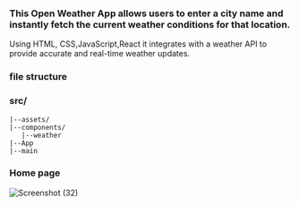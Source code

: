 ### This Open Weather App allows users to enter a city name and instantly fetch the current weather conditions for that location.

Using HTML, CSS,JavaScript,React it integrates with a weather API to provide accurate and real-time weather updates.

###   file structure

### src/
    |--assets/
    |--components/
       |--weather
    |--App
    |--main


###  Home page
![Screenshot (32)](https://github.com/user-attachments/assets/68fefb3a-4f5e-45fb-9cec-e29a09f1917f)

